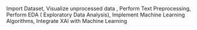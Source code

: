 Import Dataset,
Visualize unprocessed data ,
Perform Text Preprocessing,
Perform EDA ( Exploratory Data Analysis),
Implement Machine Learning Algorithms,
Integrate XAI with Machine Learning 
